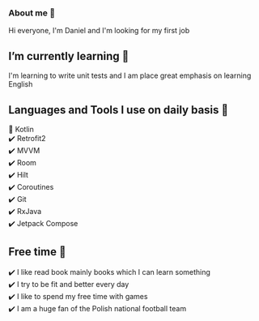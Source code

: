 ### About me 👋
Hi everyone, I'm Daniel and I'm looking for my first job

## I’m currently learning	📝
I'm learning to write unit tests and I am place great emphasis on learning English

## Languages and Tools I use on daily basis 🔧
💬 Kotlin <br>
✔️ Retrofit2 <br>
✔️ MVVM <br>
✔️ Room <br>
✔️ Hilt <br>
✔️ Coroutines <br>
✔️ Git <br>
✔️ RxJava <br>
✔️ Jetpack Compose <br>

## Free time 🎉
✔️ I like read book mainly books which I can learn something <br>
✔️ I try to be fit and better every day <br>
✔️ I like to spend my free time with games  <br>
✔️ I am a huge fan of the Polish national football team <br> 

<!--
**Kamidro6530/Kamidro6530** is a ✨ _special_ ✨ repository because its `README.md` (this file) appears on your GitHub profile.

Here are some ideas to get you started:

- 🔭 I’m currently working on ...
- 🌱 I’m currently learning ...
- 👯 I’m looking to collaborate on ...
- 🤔 I’m looking for help with ...
- 💬 Ask me about ...
- 📫 How to reach me: ...
- 😄 Pronouns: ...
- ⚡ Fun fact: ...
-->
